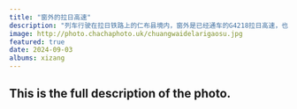 ```yaml
---
title: "窗外的拉日高速"
description: "列车行驶在拉日铁路上的仁布县境内，窗外是已经通车的G4218拉日高速，也是雅叶（雅安-叶城）高速的一部分。我曾自驾过四川雅安至康定的那一段，所以如今看到这一段也是有特别的感受。这段路沿途不满了村庄，国道318、雅叶高速、拉日铁路都在这条由雅鲁藏布江冲刷形成的河谷间修建。这一段无论是公路还是铁路的行驶质感都很好，坐在高速行驶的列车里看着窗外新建的高速公路上偶有车辆驶过，感觉特好。"
image: http://photo.chachaphoto.uk/chuangwaidelarigaosu.jpg
featured: true
date: 2024-09-03
albums: xizang
---
```


## This is the full description of the photo.
